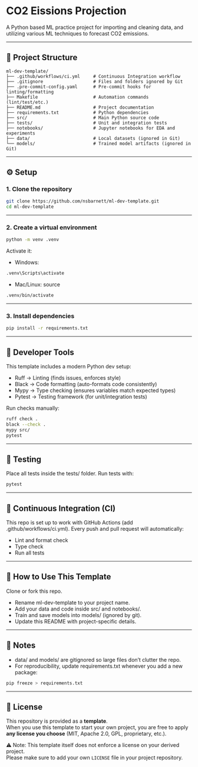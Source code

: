 # CO2 Eissions Projection

A Python based ML practice project for importing and cleaning data, and utilizing various ML techniques to forecast CO2 emissions.

---

## 📂 Project Structure

```text
ml-dev-template/
├── .github/workflows/ci.yml     # Continuous Integration workflow
├── .gitignore                   # Files and folders ignored by Git
├── .pre-commit-config.yaml      # Pre-commit hooks for linting/formatting
├── Makefile                     # Automation commands (lint/test/etc.)
├── README.md                    # Project documentation
├── requirements.txt             # Python dependencies
├── src/                         # Main Python source code
├── tests/                       # Unit and integration tests
├── notebooks/                   # Jupyter notebooks for EDA and experiments
├── data/                        # Local datasets (ignored in Git)
└── models/                      # Trained model artifacts (ignored in Git)
```

---

## ⚙️ Setup

### 1. Clone the repository
```bash
git clone https://github.com/nsbarnett/ml-dev-template.git
cd ml-dev-template
```
---

### 2. Create a virtual environment
```bash
python -m venv .venv
```
Activate it:

- Windows:
```bash
.venv\Scripts\activate
```
- Mac/Linux: source
``` bash
.venv/bin/activate
```

---

### 3. Install dependencies
```bash
pip install -r requirements.txt
```

---

## 🧹 Developer Tools
This template includes a modern Python dev setup:
- Ruff → Linting (finds issues, enforces style)
- Black → Code formatting (auto-formats code consistently)
- Mypy → Type checking (ensures variables match expected types)
- Pytest → Testing framework (for unit/integration tests)

Run checks manually:
```bash
ruff check .
black --check .
mypy src/
pytest
```

---

## 🧪 Testing
Place all tests inside the tests/ folder.
Run tests with:
```bash
pytest
```

---

## 🔄 Continuous Integration (CI)
This repo is set up to work with GitHub Actions (add .github/workflows/ci.yml).
Every push and pull request will automatically:
- Lint and format check
- Type check
- Run all tests

---

## 🚀 How to Use This Template
Clone or fork this repo.
- Rename ml-dev-template to your project name.
- Add your data and code inside src/ and notebooks/.
- Train and save models into models/ (ignored by git).
- Update this README with project-specific details.

---

## 📌 Notes
- data/ and models/ are gitignored so large files don’t clutter the repo.
- For reproducibility, update requirements.txt whenever you add a new package:
```bash
pip freeze > requirements.txt
```

---

## 📄 License

This repository is provided as a **template**.  
When you use this template to start your own project, you are free to apply **any license you choose** (MIT, Apache 2.0, GPL, proprietary, etc.).  

⚠️ Note: This template itself does not enforce a license on your derived project.  
Please make sure to add your own `LICENSE` file in your project repository.
